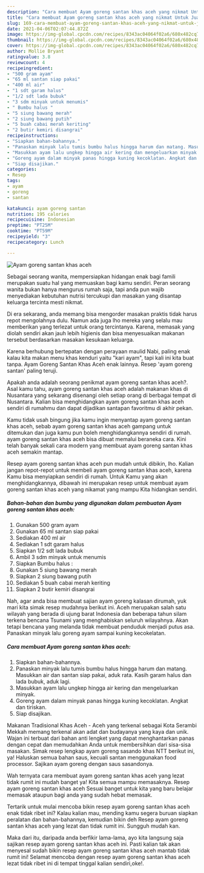 ```yaml
---
description: "Cara membuat Ayam goreng santan khas aceh yang nikmat Untuk Jualan"
title: "Cara membuat Ayam goreng santan khas aceh yang nikmat Untuk Jualan"
slug: 169-cara-membuat-ayam-goreng-santan-khas-aceh-yang-nikmat-untuk-jualan
date: 2021-04-06T02:07:44.872Z
image: https://img-global.cpcdn.com/recipes/8343ac04064f02a6/680x482cq70/ayam-goreng-santan-khas-aceh-foto-resep-utama.jpg
thumbnail: https://img-global.cpcdn.com/recipes/8343ac04064f02a6/680x482cq70/ayam-goreng-santan-khas-aceh-foto-resep-utama.jpg
cover: https://img-global.cpcdn.com/recipes/8343ac04064f02a6/680x482cq70/ayam-goreng-santan-khas-aceh-foto-resep-utama.jpg
author: Mollie Bryant
ratingvalue: 3.8
reviewcount: 4
recipeingredient:
- "500 gram ayam"
- "65 ml santan siap pakai"
- "400 ml air"
- "1 sdt garam halus"
- "1/2 sdt lada bubuk"
- "3 sdm minyak untuk menumis"
- " Bumbu halus "
- "5 siung bawang merah"
- "2 siung bawang putih"
- "5 buah cabai merah keriting"
- "2 butir kemiri disangrai"
recipeinstructions:
- "Siapkan bahan-bahannya."
- "Panaskan minyak lalu tumis bumbu halus hingga harum dan matang. Masukkan air dan santan siap pakai, aduk rata. Kasih garam halus dan lada bubuk, aduk lagi."
- "Masukkan ayam lalu ungkep hingga air kering dan mengeluarkan minyak."
- "Goreng ayam dalam minyak panas hingga kuning kecoklatan. Angkat dan tiriskan."
- "Siap disajikan."
categories:
- Resep
tags:
- ayam
- goreng
- santan

katakunci: ayam goreng santan 
nutrition: 195 calories
recipecuisine: Indonesian
preptime: "PT25M"
cooktime: "PT59M"
recipeyield: "3"
recipecategory: Lunch

---
```



![Ayam goreng santan khas aceh](https://img-global.cpcdn.com/recipes/8343ac04064f02a6/680x482cq70/ayam-goreng-santan-khas-aceh-foto-resep-utama.jpg)

Sebagai seorang wanita, mempersiapkan hidangan enak bagi famili merupakan suatu hal yang memuaskan bagi kamu sendiri. Peran seorang  wanita bukan hanya mengurus rumah saja, tapi anda pun wajib menyediakan kebutuhan nutrisi tercukupi dan masakan yang disantap keluarga tercinta mesti nikmat.

Di era  sekarang, anda memang bisa mengorder masakan praktis tidak harus repot mengolahnya dulu. Namun ada juga lho mereka yang selalu mau memberikan yang terlezat untuk orang tercintanya. Karena, memasak yang diolah sendiri akan jauh lebih higienis dan bisa menyesuaikan makanan tersebut berdasarkan masakan kesukaan keluarga. 

Karena berhubung bertepatan dengan perayaan maulid Nabi, paling enak kalau kita makan menu khas kenduri yaitu &#34;kari ayam&#34;, tapi kali ini kita buat tanpa. Ayam Goreng Santan Khas Aceh enak lainnya. Resep &#39;ayam goreng santan&#39; paling teruji.

Apakah anda adalah seorang penikmat ayam goreng santan khas aceh?. Asal kamu tahu, ayam goreng santan khas aceh adalah makanan khas di Nusantara yang sekarang disenangi oleh setiap orang di berbagai tempat di Nusantara. Kalian bisa menghidangkan ayam goreng santan khas aceh sendiri di rumahmu dan dapat dijadikan santapan favoritmu di akhir pekan.

Kamu tidak usah bingung jika kamu ingin menyantap ayam goreng santan khas aceh, sebab ayam goreng santan khas aceh gampang untuk ditemukan dan juga kamu pun boleh menghidangkannya sendiri di rumah. ayam goreng santan khas aceh bisa dibuat memalui beraneka cara. Kini telah banyak sekali cara modern yang membuat ayam goreng santan khas aceh semakin mantap.

Resep ayam goreng santan khas aceh pun mudah untuk dibikin, lho. Kalian jangan repot-repot untuk membeli ayam goreng santan khas aceh, karena Kamu bisa menyiapkan sendiri di rumah. Untuk Kamu yang akan menghidangkannya, dibawah ini merupakan resep untuk membuat ayam goreng santan khas aceh yang nikamat yang mampu Kita hidangkan sendiri.

<!--inarticleads1-->

##### Bahan-bahan dan bumbu yang digunakan dalam pembuatan Ayam goreng santan khas aceh:

1. Gunakan 500 gram ayam
1. Gunakan 65 ml santan siap pakai
1. Sediakan 400 ml air
1. Sediakan 1 sdt garam halus
1. Siapkan 1/2 sdt lada bubuk
1. Ambil 3 sdm minyak untuk menumis
1. Siapkan  Bumbu halus :
1. Gunakan 5 siung bawang merah
1. Siapkan 2 siung bawang putih
1. Sediakan 5 buah cabai merah keriting
1. Siapkan 2 butir kemiri disangrai


Nah, agar anda bisa membuat sajian ayam goreng kalasan dirumah, yuk mari kita simak resep mudahnya berikut ini. Aceh merupakan salah satu wilayah yang berada di ujung barat Indonesia dan beberapa tahun silam terkena bencana Tsunami yang menghabiskan seluruh wilayahnya. Akan tetapi bencana yang melanda tidak membuat penduduk menjadi putus asa. Panaskan minyak lalu goreng ayam sampai kuning kecokelatan. 

<!--inarticleads2-->

##### Cara membuat Ayam goreng santan khas aceh:

1. Siapkan bahan-bahannya.
1. Panaskan minyak lalu tumis bumbu halus hingga harum dan matang. Masukkan air dan santan siap pakai, aduk rata. Kasih garam halus dan lada bubuk, aduk lagi.
1. Masukkan ayam lalu ungkep hingga air kering dan mengeluarkan minyak.
1. Goreng ayam dalam minyak panas hingga kuning kecoklatan. Angkat dan tiriskan.
1. Siap disajikan.


Makanan Tradisional Khas Aceh - Aceh yang terkenal sebagai Kota Serambi Mekkah memang terkenal akan adat dan budayanya yang kaya dan unik. Wajan ini terbuat dari bahan anti lengket yang dapat menghantarkan panas dengan cepat dan memudahkan Anda untuk membersihkan dari sisa-sisa masakan. Simak resep lengkap ayam goreng sasando khas NTT berikut ini, ya! Haluskan semua bahan saus, kecuali santan menggunakan food processor. Sajikan ayam goreng dengan saus sasandonya. 

Wah ternyata cara membuat ayam goreng santan khas aceh yang lezat tidak rumit ini mudah banget ya! Kita semua mampu memasaknya. Resep ayam goreng santan khas aceh Sesuai banget untuk kita yang baru belajar memasak ataupun bagi anda yang sudah hebat memasak.

Tertarik untuk mulai mencoba bikin resep ayam goreng santan khas aceh enak tidak ribet ini? Kalau kalian mau, mending kamu segera buruan siapkan peralatan dan bahan-bahannya, kemudian bikin deh Resep ayam goreng santan khas aceh yang lezat dan tidak rumit ini. Sungguh mudah kan. 

Maka dari itu, daripada anda berfikir lama-lama, ayo kita langsung saja sajikan resep ayam goreng santan khas aceh ini. Pasti kalian tak akan menyesal sudah bikin resep ayam goreng santan khas aceh mantab tidak rumit ini! Selamat mencoba dengan resep ayam goreng santan khas aceh lezat tidak ribet ini di tempat tinggal kalian sendiri,oke!.

